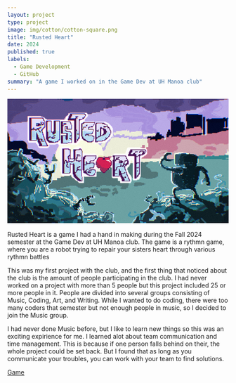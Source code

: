 ```yaml
---
layout: project
type: project
image: img/cotton/cotton-square.png
title: "Rusted Heart"
date: 2024
published: true
labels:
  - Game Development
  - GitHub
summary: "A game I worked on in the Game Dev at UH Manoa club"
---
```


<img class="img-fluid" src="../img/RustedHeart.png">

Rusted Heart is a game I had a hand in making during the Fall 2024 semester at the Game Dev at UH Manoa club. The game is a rythmn game, where you are a robot trying to repair your sisters heart through various rythmn battles

This was my first project with the club, and the first thing that noticed about the club is the amount of people participating in the club. I had never worked on a project with more than 5 people but this project included 25 or more people in it. People are divided into several groups consisting of Music, Coding, Art, and Writing. While I wanted to do coding, there were too many coders that semester but not enough people in music, so I decided to join the Music group. 

I had never done Music before, but I like to learn new things so this was an exciting expirience for me. I learned alot about team communication and time management. This is because if one person falls behind on their, the whole project could be set back. But I found that as long as you communicate your troubles, you can work with your team to find solutions. 


[Game](https://uhmanoagamedev.itch.io/rusted-heart)
